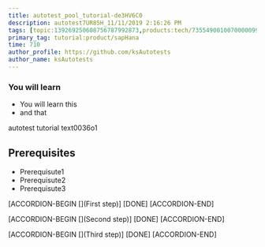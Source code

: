 ```yaml
---
title: autotest_pool_tutorial-de3HV6C0
description: autotest7UR85H_11/11/2019 2:16:26 PM
tags: [topic:139269250608756787992873,products:tech/73554900100700000996,tutorial:experience/advanced]
primary_tag: tutorial:product/sapHana
time: 710
author_profile: https://github.com/ksAutotests
author_name: ksAutotests
---
```

### You will learn
- You will learn this
- and that

autotest tutorial text0036o1

## Prerequisites
- Prerequisute1
- Prerequisute2
- Prerequisute3

[ACCORDION-BEGIN [](First step)]
[DONE]
[ACCORDION-END]

[ACCORDION-BEGIN [](Second step)]
[DONE]
[ACCORDION-END]

[ACCORDION-BEGIN [](Third step)]
[DONE]
[ACCORDION-END]

